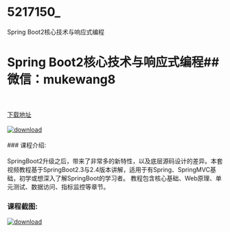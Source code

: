# 5217150_
Spring Boot2核心技术与响应式编程
# Spring Boot2核心技术与响应式编程## 微信：mukewang8
<br/></br>[下载地址](http://www.36tz.cn/article/5217150 "下载地址")
<br/></br>[![download](http://36tz.cn/muke_img/2020_12_1-111-300x177.png "下载地址")](http://www.36tz.cn/article/5217150 "下载地址")
<br/></br>### 课程介绍:<br/></br>SpringBoot2升级之后，带来了非常多的新特性，以及底层源码设计的差异。本套视频教程基于SpringBoot2.3与2.4版本讲解，适用于有Spring、SpringMVC基础，初学或想深入了解SpringBoot的学习者。
教程包含核心基础、Web原理、单元测试、数据访问、指标监控等章节。

### 课程截图:
[![download](http://36tz.cn/muke_img/2020_12_2-98.png "下载地址")](http://www.36tz.cn/article/5217150 "下载地址")
